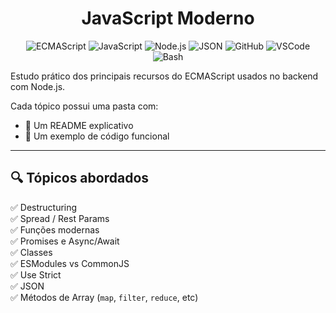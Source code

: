 <h1 align="center">JavaScript Moderno</h1>

<p align="center"> 
<img src="https://img.shields.io/badge/ECMAScript-000000?style=for-the-badge&logo=ecmascript&logoColor=white" alt="ECMAScript">
<img src="https://img.shields.io/badge/JAVASCRIPT-F7DF1E?style=for-the-badge&logo=javascript&logoColor=black" alt="JavaScript">
<img src="https://img.shields.io/badge/NODE.js-339933?style=for-the-badge&logo=node.js&logoColor=white" alt="Node.js">
<img src="https://img.shields.io/badge/JSON-000000?style=for-the-badge&logo=json&logoColor=white" alt="JSON">
<img src="https://img.shields.io/badge/GitHub-181717?style=for-the-badge&logo=github&logoColor=white" alt="GitHub">
<img src="https://img.shields.io/badge/VS%20Code-007ACC?style=for-the-badge&logo=visual-studio-code&logoColor=white" alt="VSCode">
<img src="https://img.shields.io/badge/Bash-4EAA25?style=for-the-badge&logo=gnubash&logoColor=white" alt="Bash">
</p>

Estudo prático dos principais recursos do ECMAScript usados no backend com Node.js.

Cada tópico possui uma pasta com:
- 📄 Um README explicativo
- 🧪 Um exemplo de código funcional

---

## 🔍 Tópicos abordados

✅ Destructuring  
✅ Spread / Rest Params  
✅ Funções modernas  
✅ Promises e Async/Await  
✅ Classes  
✅ ESModules vs CommonJS  
✅ Use Strict  
✅ JSON  
✅ Métodos de Array (`map`, `filter`, `reduce`, etc)
